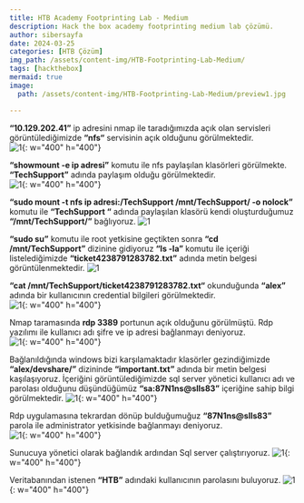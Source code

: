 ```yaml
---
title: HTB Academy Footprinting Lab - Medium
description: Hack the box academy footprinting medium lab çözümü.
author: sibersayfa
date: 2024-03-25
categories: [HTB Çözüm]
img_path: /assets/content-img/HTB-Footprinting-Lab-Medium/
tags: [hackthebox]
mermaid: true
image:
  path: /assets/content-img/HTB-Footprinting-Lab-Medium/preview1.jpg

---
```


**“10.129.202.41”** ip adresini nmap ile taradığımızda açık olan servisleri görüntülediğimizde **“nfs“** servisinin açık olduğunu görülmektedir.  
![1](1.jpg){: w="400" h="400"}

**“showmount -e ip adresi”** komutu ile nfs paylaşılan klasörleri görülmekte. **“TechSupport”** adında paylaşım olduğu görülmektedir.  
![1](2.jpg){: w="400" h="400"}

**“sudo mount -t nfs ip adresi:/TechSupport /mnt/TechSupport/ -o nolock”** komutu ile **“TechSupport “** adında paylaşılan klasörü kendi oluşturduğumuz **“/mnt/TechSupport/”** bağlıyoruz.
![1](3.jpg)

**“sudo su”** komutu ile root yetkisine geçtikten sonra **“cd /mnt/TechSupport”** dizinine gidiyoruz **“ls -la”** komutu ile içeriği listelediğimizde **“ticket4238791283782.txt”** adında metin belgesi görüntülenmektedir.
![1](4.jpg)

**“cat /mnt/TechSupport/ticket4238791283782.txt“** okunduğunda **“alex”** adında bir kullanıcının credential bilgileri görülmektedir.  
![1](5.jpg){: w="400" h="400"}

Nmap taramasında **rdp 3389** portunun açık olduğunu görülmüştü. Rdp yazılımı ile kullanıcı adı şifre ve ip adresi bağlanmayı deniyoruz.  
![1](6.jpg){: w="400" h="400"}

Bağlanıldığında windows bizi karşılamaktadır klasörler gezindiğimizde **“alex/devshare/”** dizininde **“important.txt”** adında bir metin belgesi kaşılaşıyoruz. İçeriğini görüntülediğimizde sql server yönetici kullanıcı adı ve parolası olduğunu düşündüğümüz **“sa:87N1ns@slls83”** içeriğine sahip bilgi görülmektedir.
![1](7.jpg){: w="400" h="400"}

Rdp uygulamasına tekrardan dönüp bulduğumuğuz **“87N1ns@slls83”** parola ile administrator yetkisinde bağlanmayı deniyoruz.  
![1](8.jpg){: w="400" h="400"}

Sunucuya yönetici olarak bağlandık ardından Sql server çalıştırıyoruz.
![1](9.jpg){: w="400" h="400"}

Veritabanından istenen **“HTB”** adındaki kullanıcının parolasını buluyoruz.
![1](10.jpg){: w="400" h="400"}

